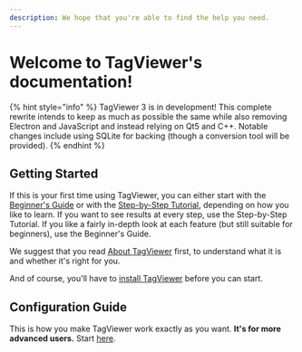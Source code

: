 ```yaml
---
description: We hope that you're able to find the help you need.
---
```


# Welcome to TagViewer's documentation!

{% hint style="info" %}
TagViewer 3 is in development! This complete rewrite intends to keep as much as possible the same while also removing Electron and JavaScript and instead relying on Qt5 and C++. Notable changes include using SQLite for backing \(though a conversion tool will be provided\).
{% endhint %}

## Getting Started

If this is your first time using TagViewer, you can either start with the [Beginner's Guide](beginners-guide/) or with the [Step-by-Step Tutorial](step-by-step-tutorial/), depending on how you like to learn. If you want to see results at every step, use the Step-by-Step Tutorial. If you like a fairly in-depth look at each feature \(but still suitable for beginners\), use the Beginner's Guide.

We suggest that you read [About TagViewer](about-tagviewer.md) first, to understand what it is and whether it's right for you.

And of course, you'll have to [install TagViewer](installation.md) before you can start.

## Configuration Guide

This is how you make TagViewer work exactly as you want. **It's for more advanced users.** Start [here](configuration-guide/).

